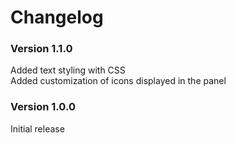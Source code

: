 # Changelog

### Version 1.1.0
Added text styling with CSS  
Added customization of icons displayed in the panel  

### Version 1.0.0
Initial release
